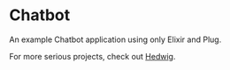 # Chatbot

An example Chatbot application using only Elixir and Plug.

For more serious projects, check out [Hedwig](https://github.com/hedwig-im/hedwig).
